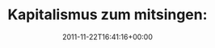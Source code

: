 ---
retweeted: false
source: <a href="http://itunes.apple.com/us/app/twitter/id409789998?mt=12" rel="nofollow">Twitter
  for Mac</a>
entities:
  hashtags: []
  symbols: []
  user_mentions: []
  urls:
  - url: http://t.co/FtHYBw2w
    expanded_url: http://www.youtube.com/watch?v=vGiQzPi0f_E
    display_url: youtube.com/watch?v=vGiQzP…
    indices:
    - '28'
    - '48'
display_text_range:
- '0'
- '48'
favorite_count: '0'
id_str: '139020634830282752'
truncated: false
retweet_count: '0'
id: '139020634830282752'
possibly_sensitive: false
created_at: Tue Nov 22 16:41:16 +0000 2011
favorited: false
full_text: 'Kapitalismus zum mitsingen:'
lang: de
quote_url: http://www.youtube.com/watch?v=vGiQzPi0f_E
tags:
- pesos:twitter
date: '2011-11-22T16:41:16+00:00'
src: https://twitter.com/bascht/status/139020634830282752
original_url: https://twitter.com/bascht/status/139020634830282752
type: twitter_tweet
text: 'Kapitalismus zum mitsingen:'
title: 'Kapitalismus zum mitsingen:'

---